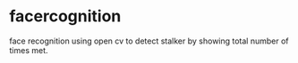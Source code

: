 # facercognition
face recognition using open cv to detect stalker by showing total number of times met. 
